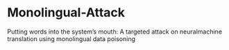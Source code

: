 # Monolingual-Attack
Putting words into the system’s mouth: A targeted attack on neuralmachine translation using monolingual data poisoning
